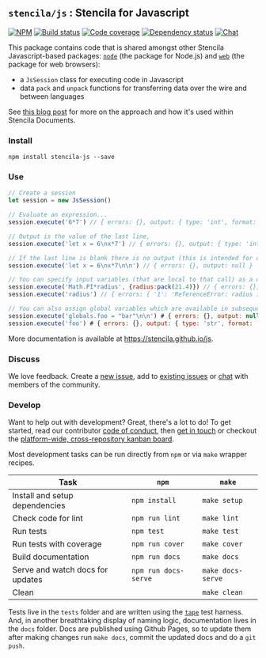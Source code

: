 ## `stencila/js` : Stencila for Javascript

[![NPM](http://img.shields.io/npm/v/stencila-js.svg?style=flat)](https://www.npmjs.com/package/stencila-js)
[![Build status](https://travis-ci.org/stencila/js.svg?branch=master)](https://travis-ci.org/stencila/js)
[![Code coverage](https://codecov.io/gh/stencila/js/branch/master/graph/badge.svg)](https://codecov.io/gh/stencila/js)
[![Dependency status](https://david-dm.org/stencila/js.svg)](https://david-dm.org/stencila/js)
[![Chat](https://badges.gitter.im/stencila/stencila.svg)](https://gitter.im/stencila/stencila)

This package contains code that is shared amongst other Stencila Javascript-based packages: [`node`](https://github.com/stencila/node) (the package for Node.js) and [`web`](https://github.com/stencila/node) (the package for web browsers):

- a `JsSession` class for executing code in Javascript
- data `pack` and `unpack` functions for transferring data over the wire and between languages

See [this blog post](http://blog.stenci.la/chunks-n-funcs/) for more on the approach and how it's used within Stencila Documents.

### Install

```
npm install stencila-js --save
```

### Use

```js
// Create a session
let session = new JsSession()

// Evaluate an expression...
session.execute('6*7') // { errors: {}, output: { type: 'int', format: 'text', value: '42' } }

// Output is the value of the last line,
session.execute('let x = 6\nx*7') // { errors: {}, output: { type: 'int', format: 'text', value: '42' } }

// If the last line is blank there is no output (this is intended for code chunks that have side effects e.g. set up data),
session.execute('let x = 6\nx*7\n\n') // { errors: {}, output: null }

// You can specify input variables (that are local to that call) as a data pack,
session.execute('Math.PI*radius', {radius:pack(21.4)}) // { errors: {}, output: { type: 'flt', format: 'text', value: '67.23008278682157' } }
session.execute('radius') // { errors: { '1': 'ReferenceError: radius is not defined' }, output: null }

// You can also assign global variables which are available in subsequent calls,
session.execute('globals.foo = "bar"\n\n') # { errors: {}, output: null }
session.execute('foo') # { errors: {}, output: { type: 'str', format: 'text', value: 'bar' } }
```

More documentation is available at https://stencila.github.io/js.


### Discuss

We love feedback. Create a [new issue](https://github.com/stencila/js/issues/new), add to [existing issues](https://github.com/stencila/js/issues) or [chat](https://gitter.im/stencila/stencila) with members of the community.


### Develop

Want to help out with development? Great, there's a lot to do! To get started, read our contributor [code of conduct](CONDUCT.md), then [get in touch](https://gitter.im/stencila/stencila) or checkout the [platform-wide, cross-repository kanban board](https://github.com/orgs/stencila/projects/1).

Most development tasks can be run directly from `npm` or via `make` wrapper recipes.

Task                                                    |`npm`                  | `make`          |
------------------------------------------------------- |-----------------------|-----------------|    
Install and setup dependencies                          | `npm install`         | `make setup`
Check code for lint                                     | `npm run lint`        | `make lint`
Run tests                                               | `npm test`            | `make test`
Run tests with coverage                                 | `npm run cover`       | `make cover`
Build documentation                                     | `npm run docs`        | `make docs`
Serve and watch docs for updates                        | `npm run docs-serve`  | `make docs-serve`
Clean                                                   |                       | `make clean`

Tests live in the `tests` folder and are written using the [`tape`](https://github.com/substack/tape) test harness. And, in another breathtaking display of naming logic, documentation lives in the `docs` folder. Docs are published using Github Pages, so to update them after making changes run `make docs`, commit the updated docs and do a `git push`.
